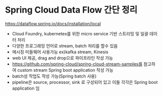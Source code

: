 # Spring Cloud Data Flow 간단 정리

https://dataflow.spring.io/docs/installation/local 

- Cloud Foundry, kubernetes를 위한 micro service 기반 스트리밍 및 일괄 데이터 처리
- 다양한 프로그래밍 언어로 stream, batch 처리를 할수 있음
- 메시징 미들웨어 사용가능 ex)kafka stream, Kinesis
- web UI 제공, drag and drop으로 파이프라인 작성 가능
- https://github.com/spring-cloud/spring-cloud-stream-samples를 참고하여 custom stream Spring boot application 작성 가능
- batch성 작업도 작성 가능(Spring batch 사용)
- pipeline은 source, processor, sink 로 구성되어 있고 이들 각각은 Spring boot application 임

